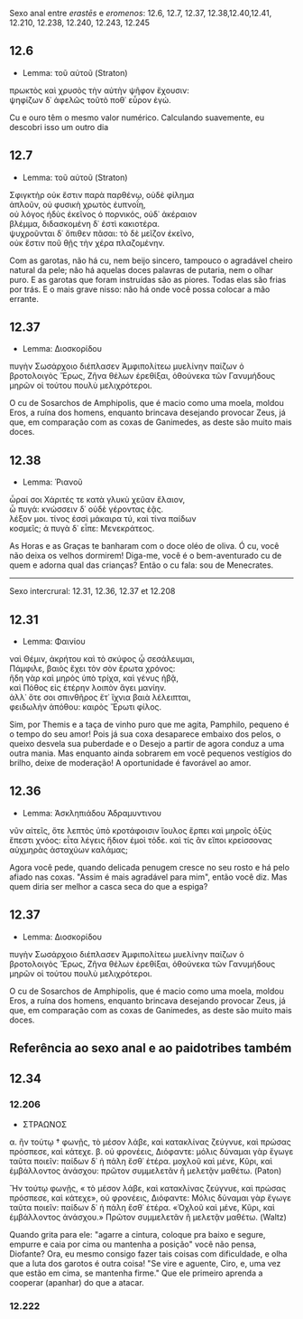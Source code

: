 Sexo anal entre <em>erastēs</em> e <em>eromenos</em>: 12.6, 12.7, 12.37, 12.38,12.40,12.41, 12.210, 12.238, 12.240, 12.243, 12.245

## 12.6
- Lemma: τοῦ αὐτοῦ (Straton)

πρωκτὸς καὶ χρυσὸς τὴν αὐτὴν ψῆφον ἔχουσιν:  
ψηφίζων δ᾽ ἀφελῶς τοῦτὸ ποθ᾽ εὗρον ἐγώ. 

Cu e ouro têm o mesmo valor numérico. Calculando suavemente, eu descobri isso um outro dia

## 12.7
- Lemma: τοῦ αὐτοῦ (Straton)

Σφιγκτὴρ οὐκ ἔστιν παρὰ παρθένῳ, οὐδὲ φίλημα  
ἁπλοῦν, οὐ φυσικὴ χρωτὸς ἐυπνοΐη,  
οὐ λόγος ἡδὺς ἐκεῖνος ὁ πορνικός, οὐδ᾽ ἀκέραιον  
βλέμμα, διδασκομένη δ᾽ ἐστὶ κακιοτέρα.  
ψυχροῦνται δ᾽ ὄπιθεν πᾶσαι: τὸ δὲ μεῖζον ἐκεῖνο,  
οὐκ ἔστιν ποῦ θῇς τὴν χέρα πλαζομένην.   

Com as garotas, não há cu, nem beijo sincero, tampouco o agradável cheiro natural da pele;
não há aquelas doces palavras de putaria, nem o olhar puro. E as garotas que foram instruídas são as piores.
Todas elas são frias por trás. E o mais grave nisso: não há onde você possa colocar a mão errante.

## 12.37 
- Lemma: Διοσκορίδου

πυγὴν Σωσάρχοιο διέπλασεν Ἀμφιπολίτεω
μυελίνην παίζων ὁ βροτολοιγὸς Ἔρως,
Ζῆνα θέλων ἐρεθίξαι, ὁθούνεκα τῶν Γανυμήδους
μηρῶν οἱ τούτου πουλὺ μελιχρότεροι.

O cu de Sosarchos de Amphipolis, que é macio como uma moela, moldou Eros, a ruína dos homens, enquanto brincava desejando provocar Zeus, já que, em comparação com as coxas de Ganimedes, as deste são muito mais doces.

## 12.38
- Lemma: Ῥιανοῦ

ὧραί σοι Χάριτές τε κατὰ γλυκὺ χεῦαν ἔλαιον,<br>
ὦ πυγά: κνώσσειν δ᾽ οὐδὲ γέροντας ἐᾷς.<br>
λέξον μοι. τίνος ἐσσὶ μάκαιρα τύ, καὶ τίνα παίδων<br>
κοσμεῖς; ἁ πυγὰ δ᾽ εἶπε: Μενεκράτεος.

As Horas e as Graças te banharam com o doce oléo de oliva. Ó cu, você não deixa os velhos dormirem!
Diga-me, você é o bem-aventurado cu de quem e adorna qual das crianças? Então o cu fala: sou de Menecrates.

---

Sexo intercrural: 12.31, 12.36, 12.37 et 12.208

## 12.31
- Lemma: Φαινίου

ναὶ Θέμιν, ἀκρήτου καὶ τὸ σκύφος ᾧ σεσάλευμαι,  
Πάμφιλε, βαιὸς ἔχει τὸν σὸν ἔρωτα χρόνος:  
ἤδη γὰρ καὶ μηρὸς ὑπὸ τρίχα, καὶ γένυς ἡβᾷ,  
καὶ Πόθος εἰς ἑτέρην λοιπὸν ἄγει μανίην.  
ἀλλ᾽ ὅτε σοι σπινθῆρος ἔτ᾽ ἴχνια βαιὰ λέλειπται,  
φειδωλὴν ἀπόθου: καιρὸς Ἔρωτι φίλος.  

Sim, por Themis e a taça de vinho puro que me agita, Pamphilo, pequeno é o tempo do seu amor!
Pois já sua coxa desaparece embaixo dos pelos, o queixo desvela sua puberdade e o Desejo a partir de agora conduz a uma outra mania.
Mas enquanto ainda sobrarem em você pequenos vestígios do brilho, deixe de moderação! A oportunidade é favorável ao amor.


## 12.36
- Lemma: Ἀσκληπιάδου Ἀδραμυντινου

νῦν αἰτεῖς, ὅτε λεπτὸς ὑπὸ κροτάφοισιν ἴουλος
ἕρπει καὶ μηροῖς ὀξὺς ἔπεστι χνόος:
εἶτα λέγεις ἥδιον ἐμοὶ τόδε. καὶ τίς ἂν εἴποι
κρείσσονας αὐχμηρὰς ἀσταχύων καλάμας;

Agora você pede, quando delicada penugem cresce no seu rosto e há pelo afiado nas coxas.
"Assim é mais agradável para mim", então você diz. Mas quem diria ser melhor a casca seca do que a espiga?

## 12.37
- Lemma: Διοσκορίδου

πυγὴν Σωσάρχοιο διέπλασεν Ἀμφιπολίτεω
μυελίνην παίζων ὁ βροτολοιγὸς Ἔρως,
Ζῆνα θέλων ἐρεθίξαι, ὁθούνεκα τῶν Γανυμήδους
μηρῶν οἱ τούτου πουλὺ μελιχρότεροι.

O cu de Sosarchos de Amphipolis, que é macio como uma moela, moldou Eros, a ruína dos homens, enquanto brincava desejando provocar Zeus, 
já que, em comparação com as coxas de Ganimedes, as deste são muito mais doces.

## Referência ao sexo anal e ao paidotribes também
## 12.34

### 12.206
- ΣΤΡΑΩΝΟΣ

α. ἢν τούτῳ † φωνῇς, τὸ μέσον λάβε, καὶ κατακλίνας
ζεύγνυε, καὶ πρώσας πρόσπεσε, καὶ κάτεχε.
β. οὐ φρονέεις, Διόφαντε: μόλις δύναμαι γὰρ ἔγωγε
ταῦτα ποιεῖν: παίδων δ᾽ ἡ πάλη ἔσθ᾽ ἑτέρα.
μοχλοῦ καὶ μένε, Κῦρι, καὶ ἐμβάλλοντος ἀνάσχου:
πρῶτον συμμελετᾶν ἢ μελετᾷν μαθέτω. (Paton)

Ἤν τούτῳ φωνῇς, « τὸ μέσον λάβε, καὶ κατακλίνας
ζεύγνυε, καὶ πρώσας πρόσπεσε, καὶ κάτεχε»,
οὐ φρονέεις, Διόφαντε: Mόλις δύναμαι γὰρ ἔγωγε
ταῦτα ποιεῖν: παίδων δ᾽ ἡ πάλη ἔσθ᾽ ἑτέρα.
«Ὀχλοῦ καὶ μένε, Κῦρι, καὶ ἐμβάλλοντος ἀνάσχου.»
Πρῶτον συμμελετᾶν ἢ μελετᾷν μαθέτω. (Waltz)

Quando grita para ele: "agarre a cintura, coloque pra baixo e segure, empurre e caia por cima ou mantenha a posição" você não pensa, Diofante? Ora, eu mesmo consigo fazer tais coisas com dificuldade, e olha que a luta dos garotos é outra coisa!
"Se vire e aguente, Ciro, e, uma vez que estão em cima, se mantenha firme." Que ele primeiro aprenda a cooperar (apanhar) do que a atacar.


### 12.222
